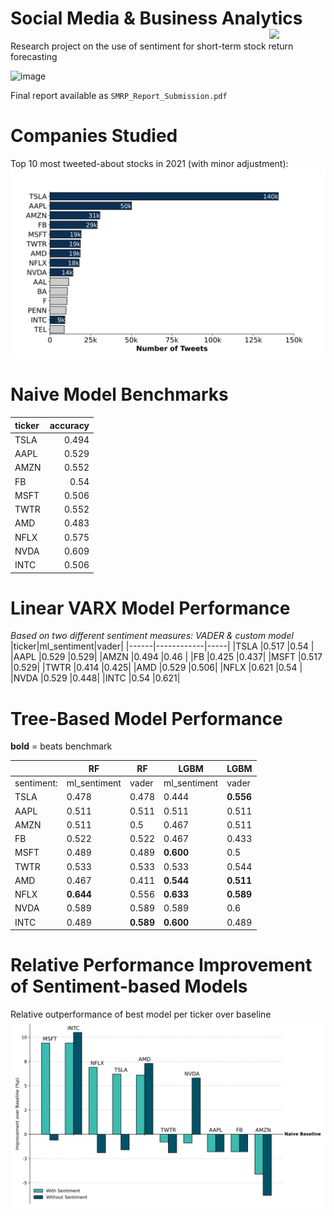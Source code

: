 # Social Media & Business Analytics <img width=90 align="right" src="https://www.uni-potsdam.de/fileadmin/projects/zim/images/logos/Unilogo.svg">
Research project on the use of sentiment for short-term stock return forecasting

<img width="233" alt="image" src="https://user-images.githubusercontent.com/58488209/136593182-a9fc8bad-1129-4c8c-b546-431b1250e59a.png">

Final report available as `SMRP_Report_Submission.pdf`

# Companies Studied
Top 10 most tweeted-about stocks in 2021 (with minor adjustment):
![Top 10 companies by number of tweets](30_results/plots/pre_study.svg)

# Naive Model Benchmarks

| ticker   |accuracy    |
|:---------|-----------:|
| TSLA     |      0.494 |
| AAPL     |      0.529 |
| AMZN     |      0.552 |
| FB       |      0.54 |
| MSFT     |      0.506 |
| TWTR     |      0.552 |
| AMD      |      0.483 |
| NFLX     |      0.575 |
| NVDA     |      0.609 |
| INTC     |      0.506 |

# Linear VARX Model Performance
*Based on two different sentiment measures: VADER & custom model*
|ticker|ml_sentiment|vader|
|------|------------|-----|
|TSLA  |0.517       |0.54 |
|AAPL  |0.529       |0.529|
|AMZN  |0.494       |0.46 |
|FB    |0.425       |0.437|
|MSFT  |0.517       |0.529|
|TWTR  |0.414       |0.425|
|AMD   |0.529       |0.506|
|NFLX  |0.621       |0.54 |
|NVDA  |0.529       |0.448|
|INTC  |0.54        |0.621|

# Tree-Based Model Performance
**bold** = beats benchmark

| |RF   | RF   |LGBM        |LGBM |
|------|-----|-----|------------|-----|
|sentiment: |ml_sentiment|vader|ml_sentiment|vader|
|TSLA  |0.478|0.478|0.444       |**0.556**|
|AAPL  |0.511|0.511|0.511       |0.511|
|AMZN  |0.511|0.5  |0.467       |0.511|
|FB    |0.522|0.522|0.467       |0.433|
|MSFT  |0.489|0.489|**0.600**   |0.5  |
|TWTR  |0.533|0.533|0.533       |0.544|
|AMD   |0.467|0.411|**0.544**       |**0.511**|
|NFLX  |**0.644**|0.556|**0.633**       |**0.589**|
|NVDA  |0.589|0.589|0.589       |0.6  |
|INTC  |0.489|**0.589**|**0.600**         |0.489|

# Relative Performance Improvement of Sentiment-based Models
Relative outperformance of best model per ticker over baseline
![](30_results/plots/performancePlot.svg)

